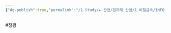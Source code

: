 ```yaml
---
{"dg-publish":true,"permalink":"/1.Study/★ 산업/원자재 산업/1.비철금속/INFO_정련,제련,광산 등/정광/","created":"2024-11-20T21:02:28.627+09:00","updated":"2025-06-26T13:09:02.859+09:00"}
---
```


#정광 